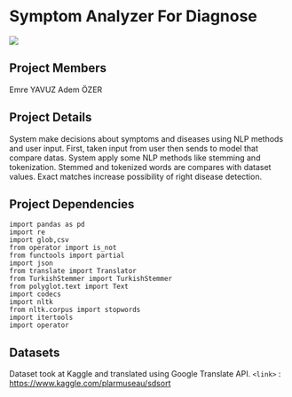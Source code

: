 # Symptom Analyzer For Diagnose

![](https://i.ibb.co/s6yZqCC/Untitled.jpg)

## Project Members
Emre YAVUZ
Adem ÖZER


## Project Details
System make decisions about symptoms and diseases using NLP methods and user input. First, taken input from user then sends to model that compare datas. System apply some NLP methods like stemming and tokenization. Stemmed and tokenized words are compares with dataset values. Exact matches increase possibility of right disease detection.

## Project Dependencies
```
import pandas as pd
import re
import glob,csv
from operator import is_not
from functools import partial
import json
from translate import Translator
from TurkishStemmer import TurkishStemmer
from polyglot.text import Text
import codecs
import nltk
from nltk.corpus import stopwords
import itertools
import operator
```

## Datasets
Dataset took at Kaggle and translated using Google Translate API.
`<link>` : <https://www.kaggle.com/plarmuseau/sdsort>
